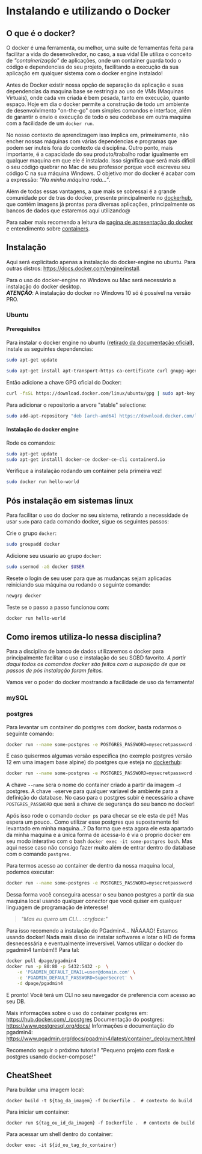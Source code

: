 # Instalando e utilizando o Docker

## O que é o docker?
  
O docker é uma ferramenta, ou melhor, uma suite de ferramentas feita para facilitar a vida do desenvolvedor, no caso, a sua vida! Ele utiliza o conceito de *"containerização"* de aplicações, onde um container guarda todo o código e dependencias do seu projeto, facilitando a execução da sua aplicação em qualquer sistema com o docker engine instalado!  

Antes do Docker existir nossa opção de separação da aplicação e suas dependencias da maquina base se restringia ao uso de VMs (Maquinas Virtuais), onde cada vm criada é bem pesada, tanto em execução, quanto espaço. Hoje em dia o docker permite a construção de todo um ambiente de desenvolvimento "on-the-go" com simples comandos e interface, além de garantir o envio e execução de todo o seu codebase em outra maquina com a facilidade de um `docker run`.

No nosso contexto de aprendizagem isso implica em, primeiramente, não encher nossas máquinas com várias dependencias e programas que podem ser inuteis fora do contexto da disciplina. Outro ponto, mais importante, é a capacidade do seu produto/trabalho rodar igualmente em qualquer maquina em que ele é instalado. Isso significa que será mais dificil o seu código quebrar no Mac de seu professor porque você escreveu seu código C na sua máquina Windows. O objetivo mor do docker é acabar com a expressão: *"Na minha máquina roda..."*.

Além de todas essas vantagens, a que mais se sobressai é a grande comunidade por de tras do docker, presente principalmente no [dockerhub](https://hub.docker.com), que contém imagens já prontas para diversas aplicações, principalmente os bancos de dados que estaremos aqui utilizando@

Para saber mais recomendo a leitura da [pagina de apresentação do docker](https://www.docker.com/why-docker) e entendimento sobre [containers](https://www.docker.com/resources/what-container).

## Instalação

Aqui será explicitado apenas a instalação do docker-engine no ubuntu. Para outras distros: <https://docs.docker.com/engine/install>.

Para o uso do docker-engine no Windows ou Mac será necessário a instalação do docker desktop.  
***ATENÇÂO***: A instalação do docker no Windows 10 só é possível na versão PRO.

### Ubuntu

#### Prerequisitos

Para instalar o docker engine no ubuntu ([retirado da documentação oficial](https://docs.docker.com/engine/install/ubuntu/)), instale as seguintes dependencias:

```sh
sudo apt-get update

sudo apt-get install apt-transport-https ca-certificate curl gnupg-agent software-properties-common
```

Então adicione a chave GPG oficial do Docker:

```sh
curl -fsSL https://download.docker.com/linux/ubuntu/gpg | sudo apt-key add -
```

Para adicionar o repositorio a arvore "stable" selectione:

```sh
sudo add-apt-repository "deb [arch-amd64] https://download.docker.com/linux/ubuntu $(lsb_release -cs) stable"
```

#### Instalação do docker engine

Rode os comandos:

```sh
sudo apt-get update
sudo apt-get installl docker-ce docker-ce-cli containerd.io
```

Verifique a instalação rodando um container pela primeira vez!

```sh
sudo docker run hello-world
```

## Pós instalação em sistemas linux

Para facilitar o uso do docker no seu sistema, retirando a necessidade de usar `sudo` para cada comando docker, sigue os seguintes passos:

Crie o grupo `docker`:

```sh
sudo groupadd docker
```

Adicione seu usuario ao grupo `docker`:

```sh
sudo usermod -aG docker $USER
```

Resete o login de seu user para que as mudanças sejam aplicadas reiniciando sua máquina ou rodando o seguinte comando:

```sh
newgrp docker
```

Teste se o passo a passo funcionou com:

```sh
docker run hello-world
```

## Como iremos utiliza-lo nessa disciplina?

Para a disciplina de banco de dados utilizaremos o docker para principalmente facilitar o uso e instalação do seu SGBD favorito. *A partir daqui todos os comandos docker são feitos com a suposição de que os passos de pós instalação foram feitos.*

Vamos ver o poder do docker mostrando a facilidade de uso da ferramenta!

### mySQL

### postgres

Para levantar um container do postgres com docker, basta rodarmos o seguinte comando:

```sh
docker run --name some-postgres -e POSTGRES_PASSWORD=mysecretpassword -d postgres
```

E caso quisermos algumas versão especifica (no exemplo postgres versão 12 em uma imagem base alpine) do postgres que esteja no [dockerhub](https://hub.docker.com/_/postgres):

```sh
docker run --name some-postgres -e POSTGRES_PASSWORD=mysecretpassword -d postgres:12-alpine
```

A chave `--name` sera o nome do container criado a partir da imagem `-d` postgres. A chave `-e`serve para qualquer variavel de ambiente para a definição do database. No caso para o postgres subir é necessário a chave `POSTGRES_PASSWORD` que será a chave de segurança do seu banco no docker!

Após isso rode o comando ```docker ps``` para checar se ele esta de pé!! Mas espera um pouco.. Como utilizar esse postgres que supostamente foi levantado em minha maquina...? Da forma que esta agora ele esta apartado da minha maquina e a única forma de acessa-lo é via o proprio docker em seu modo interativo com o bash ```docker exec -it some-postgres bash```. Mas aqui nesse caso não consigo fazer muito além de entrar dentro do database com o comando `postgres`.

Para termos acesso ao container de dentro da nossa maquina local, podemos executar:

```sh
docker run --name some-postgres -e POSTGRES_PASSWORD=mysecretpassword -d postgres -p "5432:5432"
```

Dessa forma você conseguira acessar o seu banco postgres a partir da sua maquina local usando qualquer conector que você quiser em qualquer linguagem de programação de interesse!

> *"Mas eu quero um CLI... :cryface:"*

Para isso recomendo a instalação do PGadmin4... NÃAAAO! Estamos usando docker! Nada mais disso de instalar softwares e lotar o HD de forma desnecessária e eventualmente irreversivel. Vamos utilizar o docker do pgadmin4 também!!! Para tal:

```sh
docker pull dpage/pgadmin4
docker run -p 80:80 -p 5432:5432 -p  \
    -e 'PGADMIN_DEFAULT_EMAIL=user@domain.com' \
    -e 'PGADMIN_DEFAULT_PASSWORD=SuperSecret' \
    -d dpage/pgadmin4
```

E pronto! Você terá um CLI no seu navegador de preferencia com acesso ao seu DB.

Mais informações sobre o uso do container postgres em: <https://hub.docker.com/_/postgres>
Documentação do postgres: <https://www.postgresql.org/docs/>
Informações e documentação do pgadmin4: <https://www.pgadmin.org/docs/pgadmin4/latest/container_deployment.html>

Recomendo seguir o próximo tutorial! "Pequeno projeto com flask e postgres usando docker-compose!"  

## CheatSheet

Para buildar uma imagem local:

```shell  
docker build -t ${tag_da_imagem} -f Dockerfile .  # contexto do build
```

Para iniciar um container:

```shell  
docker run ${tag_ou_id_da_imagem} -f Dockerfile .  # contexto do build
```

Para acessar um shell dentro do container:

```shell  
docker exec -it ${id_ou_tag_do_container}
```
